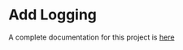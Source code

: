 # Add Logging

A complete documentation for this project is [here](../docs/Exercise/04%20Add%20Logging.md)

